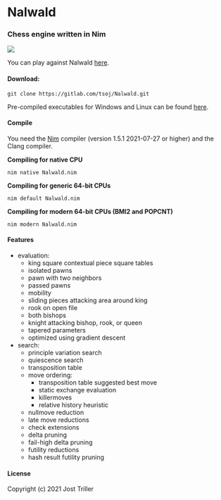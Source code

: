 # Nalwald
### Chess engine written in Nim
![](https://gitlab.com/tsoj/Nalwald/-/raw/master/logo.png)

You can play against Nalwald [here](https://lichess.org/@/squared-chess).
#### Download:
```
git clone https://gitlab.com/tsoj/Nalwald.git
```
Pre-compiled executables for Windows and Linux can be found [here](https://gitlab.com/tsoj/Nalwald/-/releases).
#### Compile

You need the [Nim](https://nim-lang.org/) compiler (version 1.5.1 2021-07-27 or higher) and the Clang compiler.

**Compiling for native CPU**
```
nim native Nalwald.nim
```

**Compiling for generic 64-bit CPUs**
```
nim default Nalwald.nim
```

**Compiling for modern 64-bit CPUs (BMI2 and POPCNT)**
```
nim modern Nalwald.nim
```

#### Features

- evaluation:
  - king square contextual piece square tables
  - isolated pawns
  - pawn with two neighbors
  - passed pawns
  - mobility
  - sliding pieces attacking area around king
  - rook on open file
  - both bishops
  - knight attacking bishop, rook, or queen
  - tapered parameters
  - optimized using gradient descent
- search:
  - principle variation search
  - quiescence search
  - transposition table
  - move ordering:
    - transposition table suggested best move
    - static exchange evaluation
    - killermoves
    - relative history heuristic
  - nullmove reduction
  - late move reductions
  - check extensions
  - delta pruning
  - fail-high delta pruning
  - futility reductions
  - hash result futility pruning

#### License

Copyright (c) 2021 Jost Triller
